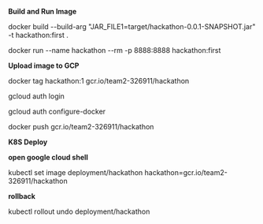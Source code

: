 
**Build and Run Image**

docker build --build-arg "JAR_FILE1=target/hackathon-0.0.1-SNAPSHOT.jar" -t hackathon:first .

docker run --name hackathon --rm -p 8888:8888 hackathon:first

**Upload image to GCP**

docker tag hackathon:1 gcr.io/team2-326911/hackathon

gcloud auth login

gcloud auth configure-docker

docker push gcr.io/team2-326911/hackathon


**K8S Deploy**

**open google cloud shell**

kubectl set image deployment/hackathon hackathon=gcr.io/team2-326911/hackathon

**rollback**

kubectl rollout undo deployment/hackathon
